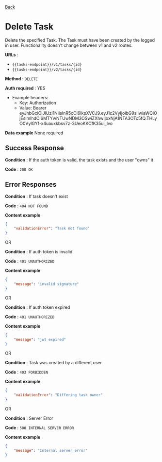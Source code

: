 [Back](../README.md)

# Delete Task

Delete the specified Task. The Task must have been created by the logged in user. Functionality doesn't change between v1 and v2 routes.

**URLs** :
* `{{tasks-endpoint}}/v1/tasks/{id}`
* `{{tasks-endpoint}}/v2/tasks/{id}`

**Method** : `DELETE`

**Auth required** : YES

* Example headers: 
    * Key: Authorization
    * Value: Bearer eyJhbGciOiJIUzI1NiIsInR5cCI6IkpXVCJ9.eyJ1c2VyIjoibG9sIiwiaWQiOjEsImlhdCI6MTYwNTUwNDM3OSwiZXhwIjoxNjA1NTA3OTc5fQ.THLyO0VylGYf-x4uauxkbsv7z-3UeoKKCfK35ui_lvo

**Data example** None required

## Success Response

**Condition** : If the auth token is valid, the task exists and the user "owns" it

**Code** : `200 OK`

## Error Responses

**Condition** : If task doesn't exist

**Code** : `404 NOT FOUND`

**Content example**
```json
{
    "validationError": "Task not found"
}
```

OR

**Condition** : If auth token is invalid

**Code** : `401 UNAUTHORIZED`

**Content example**
```json
{
    "message": "invalid signature"
}
```

OR

**Condition** : If auth token expired

**Code** : `401 UNAUTHORIZED`

**Content example**
```json
{
    "message": "jwt expired"
}
```

OR

**Condition** : Task was created by a different user

**Code** : `403 FORBIDDEN`

**Content example**
```json
{
    "validationError": "Differing task owner"
}
```

OR

**Condition** : Server Error

**Code** : `500 INTERNAL SERVER ERROR`

**Content example**
```json
{
    "message": "Internal server error"
}
```